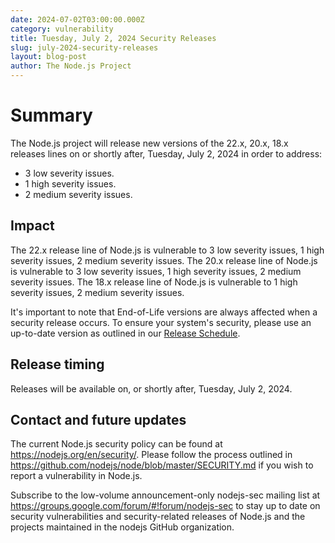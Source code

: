 ```yaml
---
date: 2024-07-02T03:00:00.000Z
category: vulnerability
title: Tuesday, July 2, 2024 Security Releases
slug: july-2024-security-releases
layout: blog-post
author: The Node.js Project
---
```


# Summary

The Node.js project will release new versions of the 22.x, 20.x, 18.x
releases lines on or shortly after, Tuesday, July 2, 2024 in order to address:

- 3 low severity issues.
- 1 high severity issues.
- 2 medium severity issues.

## Impact

The 22.x release line of Node.js is vulnerable to 3 low severity issues, 1 high severity issues, 2 medium severity issues.
The 20.x release line of Node.js is vulnerable to 3 low severity issues, 1 high severity issues, 2 medium severity issues.
The 18.x release line of Node.js is vulnerable to 1 high severity issues, 2 medium severity issues.

It's important to note that End-of-Life versions are always affected when a security release occurs.
To ensure your system's security, please use an up-to-date version as outlined in our
[Release Schedule](https://github.com/nodejs/release#release-schedule).

## Release timing

Releases will be available on, or shortly after, Tuesday, July 2, 2024.

## Contact and future updates

The current Node.js security policy can be found at https://nodejs.org/en/security/.
Please follow the process outlined in https://github.com/nodejs/node/blob/master/SECURITY.md if you wish to report a vulnerability in Node.js.

Subscribe to the low-volume announcement-only nodejs-sec mailing list at https://groups.google.com/forum/#!forum/nodejs-sec to stay up to date on security vulnerabilities and security-related releases of Node.js and the projects maintained in the nodejs GitHub organization.
